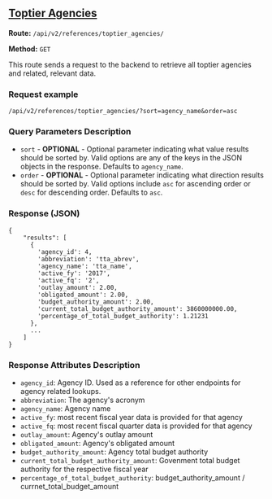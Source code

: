 ## [Toptier Agencies](#usaspending-api-documentation)
**Route:** `/api/v2/references/toptier_agencies/`

**Method:** `GET`

This route sends a request to the backend to retrieve all toptier agencies and related, relevant data.

### Request example

```
/api/v2/references/toptier_agencies/?sort=agency_name&order=asc
```

### Query Parameters Description

* `sort` - **OPTIONAL** - Optional parameter indicating what value results should be sorted by. Valid options are any of the keys in the JSON objects in the response. Defaults to `agency_name`.
* `order` - **OPTIONAL** - Optional parameter indicating what direction results should be sorted by. Valid options include `asc` for ascending order or `desc` for descending order. Defaults to `asc`.

### Response (JSON)

```
{
    "results": [
      {
        'agency_id': 4,
        'abbreviation': 'tta_abrev',
        'agency_name': 'tta_name',
        'active_fy': '2017',
        'active_fq': '2',
        'outlay_amount': 2.00,
        'obligated_amount': 2.00,
        'budget_authority_amount': 2.00,
        'current_total_budget_authority_amount': 3860000000.00,
        'percentage_of_total_budget_authority': 1.21231
      },
      ...
    ]
}
```

### Response Attributes Description

* `agency_id`: Agency ID. Used as a reference for other endpoints for agency related lookups.
* `abbreviation`: The agency's acronym
* `agency_name`: Agency name
* `active_fy`: most recent fiscal year data is provided for that agency
* `active_fq`: most recent fiscal quarter data is provided for that agency
* `outlay_amount`: Agency's outlay amount
* `obligated_amount`: Agency's obligated amount
* `budget_authority_amount`: Agency total budget authority
* `current_total_budget_authority_amount`: Govenment total budget authority for the respective fiscal year
* `percentage_of_total_budget_authority`: budget_authority_amount / currnet_total_budget_amount
